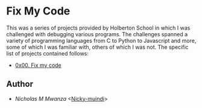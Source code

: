 # Fix My Code

This was a series of projects provided by Holberton School in which I was
challenged with debugging various programs. The challenges spanned a variety of
programming languages from C to Python to Javascript and more, some of which I
was familiar with, others of which I was not. The specific list of projects
contained follows:

* [0x00. Fix my code](./0x00-challenge)

## Author
* _Nicholas M Mwanza_ <[Nicky-muindi](https://github.com/Nicky-muindi)>